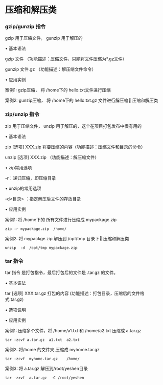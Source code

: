 # 压缩和解压类

### gzip/gunzip 指令

gzip 用于压缩文件， gunzip 用于解压的

• 基本语法

gzip 文件 （功能描述：压缩文件，只能将文件压缩为*.gz文件）

gunzip 文件.gz （功能描述：解压缩文件命令）

• 应用实例

案例1: gzip压缩， 将 /home下的 hello.txt文件进行压缩



案例2: gunzip压缩， 将 /home下的 hello.txt.gz 文件进行解压缩 压缩和解压类

### zip/unzip 指令

zip 用于压缩文件， unzip 用于解压的，这个在项目打包发布中很有用的

• 基本语法

zip [选项] XXX.zip 将要压缩的内容（功能描述：压缩文件和目录的命令）

unzip [选项] XXX.zip （功能描述：解压缩文件）

• zip常用选项

-r：递归压缩，即压缩目录

• unzip的常用选项

-d<目录> ：指定解压后文件的存放目录

• 应用实例

案例1: 将 /home下的 所有文件进行压缩成 mypackage.zip   

```
zip -r mypackage.zip  /home/
```

案例2: 将 mypackge.zip 解压到 /opt/tmp 目录下 压缩和解压类

```
unzip  -d  /opt/tmp mypackage.zip
```



### tar 指令

tar 指令 是打包指令，最后打包后的文件是 .tar.gz 的文件。

• 基本语法

tar [选项] XXX.tar.gz 打包的内容 (功能描述：打包目录，压缩后的文件格式.tar.gz) 

• 选项说明

• 应用实例

案例1: 压缩多个文件，将 /home/a1.txt 和 /home/a2.txt 压缩成 a.tar.gz 

```
tar -zcvf a.tar.gz  a1.txt  a2.txt
```

案例2: 将/home 的文件夹 压缩成 myhome.tar.gz

```
tar -zcvf  myhome.tar.gz    /home/
```

案例3: 将 a.tar.gz 解压到/root/yeshen目录

```
tar -zxvf  a.tar.gz  -C /root/yeshen
```

